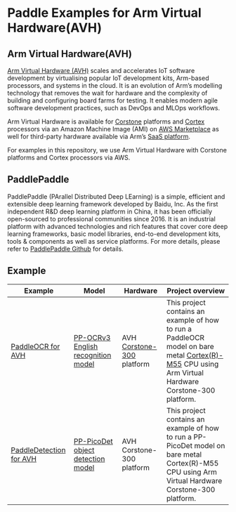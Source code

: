 # Paddle Examples for Arm Virtual Hardware(AVH)

## Arm Virtual Hardware(AVH)
[Arm Virtual Hardware (AVH)](https://www.arm.com/products/development-tools/simulation/virtual-hardware) scales and accelerates IoT software development by virtualising popular IoT development kits, Arm-based processors, and systems in the cloud. It is an evolution of Arm’s modelling technology that removes the wait for hardware and the complexity of building and configuring board farms for testing. It enables modern agile software development practices, such as DevOps and MLOps workflows.

Arm Virtual Hardware is available for [Corstone](https://www.arm.com/products/silicon-ip-subsystems) platforms and [Cortex](https://www.arm.com/products/silicon-ip-cpu) processors via an Amazon Machine Image (AMI) on [AWS Marketplace](https://aws.amazon.com/marketplace/pp/prodview-urbpq7yo5va7g) as well for third-party hardware available via Arm’s [SaaS platform](https://avh.arm.com/). 

For examples in this repository, we use Arm Virtual Hardware with Corstone platforms and Cortex processors via AWS.

## PaddlePaddle
PaddlePaddle (PArallel Distributed Deep LEarning) is a simple, efficient and extensible deep learning framework developed by Baidu, Inc. As the first independent R&D deep learning platform in China, it has been officially open-sourced to professional communities since 2016. It is an industrial platform with advanced technologies and rich features that cover core deep learning frameworks, basic model libraries, end-to-end development kits, tools & components as well as service platforms. For more details, please refer to [PaddlePaddle Github](https://github.com/PaddlePaddle/Paddle) for details.

## Example
|  Example  |  Model  |  Hardware  |  Project overview  |
|  ----  | ----  | ---- |---- |
|[PaddleOCR for AVH](./PaddleOCR%20example%20for%20AVH)|[PP-OCRv3 English recognition model](https://paddleocr.bj.bcebos.com/tvm/ocr_en.tar)| AVH [Corstone-300](https://www.arm.com/products/silicon-ip-subsystems/corstone-300) platform| This project contains an example of how to run a PaddleOCR model on bare metal [Cortex(R)-M55](https://www.arm.com/products/silicon-ip-cpu/cortex-m/cortex-m55) CPU using Arm Virtual Hardware Corstone-300 platform.
|[PaddleDetection for AVH](./PaddleDetection%20example%20for%20AVH)|[PP-PicoDet object detection model](https://bj.bcebos.com/v1/paddledet/deploy/Inference/picodet_s_320_coco_lcnet_no_nms.tar)|AVH Corstone-300 platform| This project contains an example of how to run a PP-PicoDet model on bare metal Cortex(R)-M55 CPU using Arm Virtual Hardware Corstone-300 platform.
